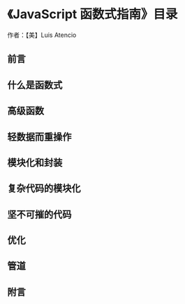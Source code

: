 # 《JavaScript 函数式指南》目录

作者：【美】Luis Atencio

## 前言

## 什么是函数式

## 高级函数

## 轻数据而重操作

## 模块化和封装

## 复杂代码的模块化

## 坚不可摧的代码

## 优化

## 管道

## 附言
